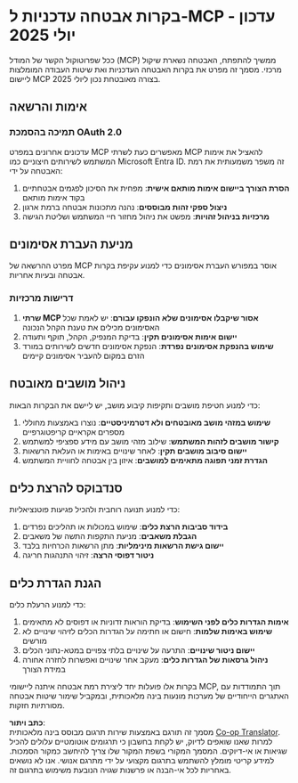 <!--
CO_OP_TRANSLATOR_METADATA:
{
  "original_hash": "b59b477037dc1dd6b1740a0420f3be14",
  "translation_date": "2025-07-17T08:45:58+00:00",
  "source_file": "02-Security/mcp-security-controls-2025.md",
  "language_code": "he"
}
-->
# בקרות אבטחה עדכניות ל-MCP - עדכון יולי 2025

ככל שפרוטוקול הקשר של המודל (MCP) ממשיך להתפתח, האבטחה נשארת שיקול מרכזי. מסמך זה מפרט את בקרות האבטחה העדכניות ואת שיטות העבודה המומלצות ליישום MCP בצורה מאובטחת נכון ליולי 2025.

## אימות והרשאה

### תמיכה בהסמכת OAuth 2.0

עדכונים אחרונים במפרט MCP מאפשרים כעת לשרתי MCP להאציל את אימות המשתמש לשירותים חיצוניים כמו Microsoft Entra ID. זה משפר משמעותית את רמת האבטחה על ידי:

1. **הסרת הצורך ביישום אימות מותאם אישית**: מפחית את הסיכון לפגמים אבטחתיים בקוד אימות מותאם
2. **ניצול ספקי זהות מבוססים**: נהנה מתכונות אבטחה ברמת ארגון
3. **מרכזיות בניהול זהויות**: מפשט את ניהול מחזור חיי המשתמש ושליטת הגישה


## מניעת העברת אסימונים

מפרט ההרשאה של MCP אוסר במפורש העברת אסימונים כדי למנוע עקיפת בקרות אבטחה ובעיות אחריות.

### דרישות מרכזיות

1. **שרתי MCP אסור שיקבלו אסימונים שלא הונפקו עבורם**: יש לאמת שכל האסימונים מכילים את טענת הקהל הנכונה
2. **יישום אימות אסימונים תקין**: בדיקת המנפיק, הקהל, תוקף ותעודה
3. **שימוש בהנפקת אסימונים נפרדת**: הנפקת אסימונים חדשים לשירותים במורד הזרם במקום להעביר אסימונים קיימים

## ניהול מושבים מאובטח

כדי למנוע חטיפת מושבים ותקיפות קיבוע מושב, יש ליישם את הבקרות הבאות:

1. **שימוש במזהי מושב מאובטחים ולא דטרמיניסטיים**: נוצרו באמצעות מחוללי מספרים אקראיים קריפטוגרפיים
2. **קישור מושבים לזהות המשתמש**: שילוב מזהי מושב עם מידע ספציפי למשתמש
3. **יישום סיבוב מושבים תקין**: לאחר שינויים באימות או העלאת הרשאות
4. **הגדרת זמני תפוגה מתאימים למושבים**: איזון בין אבטחה לחוויית המשתמש


## סנדבוקס להרצת כלים

כדי למנוע תנועה רוחבית ולהכיל פגיעות פוטנציאליות:

1. **בידוד סביבות הרצת כלים**: שימוש במכולות או תהליכים נפרדים
2. **הגבלת משאבים**: מניעת התקפות התשה של משאבים
3. **יישום גישת הרשאות מינימליות**: מתן הרשאות הכרחיות בלבד
4. **ניטור דפוסי הרצה**: זיהוי התנהגות חריגה

## הגנת הגדרת כלים

כדי למנוע הרעלת כלים:

1. **אימות הגדרות כלים לפני השימוש**: בדיקת הוראות זדוניות או דפוסים לא מתאימים
2. **שימוש באימות שלמות**: חישום או חתימה על הגדרות הכלים לזיהוי שינויים לא מורשים
3. **יישום ניטור שינויים**: התרעה על שינויים בלתי צפויים במטא-נתוני הכלים
4. **ניהול גרסאות של הגדרות כלים**: מעקב אחר שינויים ואפשרות לחזרה אחורה במידת הצורך

בקרות אלו פועלות יחד ליצירת רמת אבטחה איתנה ליישומי MCP, תוך התמודדות עם האתגרים הייחודיים של מערכות מונעות בינה מלאכותית, ובמקביל שימור שיטות אבטחה מסורתיות חזקות.

**כתב ויתור**:  
מסמך זה תורגם באמצעות שירות תרגום מבוסס בינה מלאכותית [Co-op Translator](https://github.com/Azure/co-op-translator). למרות שאנו שואפים לדיוק, יש לקחת בחשבון כי תרגומים אוטומטיים עלולים להכיל שגיאות או אי-דיוקים. המסמך המקורי בשפת המקור שלו צריך להיחשב כמקור הסמכות. למידע קריטי מומלץ להשתמש בתרגום מקצועי על ידי מתרגם אנושי. אנו לא נושאים באחריות לכל אי-הבנה או פרשנות שגויה הנובעת משימוש בתרגום זה.